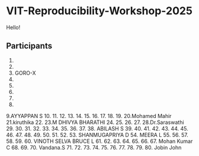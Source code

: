 # VIT-Reproducibility-Workshop-2025

Hello!

## Participants


1.
2.
3. GORO-X
4.
5.
6.
7.
8.
9.AYYAPPAN S
10.
11.
12.
13.
14.
15.
16.
17.
18.
19.
20.Mohamed Mahir
21.kiruthika
22.
23.M DHIVYA BHARATHI
24.
25.
26.
27.
28.Dr.Saraswathi
29.
30.
31.
32.
33.
34.
35.
36.
37.
38. ABILASH S
39.
40.
41.
42.
43.
44.
45.
46.
47.
48.
49.
50.
51.
52.
53. SHANMUGAPRIYA D
54. MEERA L
55.
56.
57.
58.
59.
60. VINOTH SELVA BRUCE L
61.
62.
63.
64.
65.
66.
67. Mohan Kumar C
68.
69.
70. Vandana.S
71.
72.
73.
74.
75.
76.
77.
78.
79.
80. Jobin John
